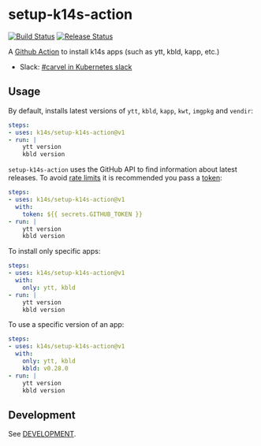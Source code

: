 # setup-k14s-action
[![Build Status](https://github.com/k14s/setup-k14s-action/workflows/build/badge.svg?branch=develop)](https://github.com/k14s/setup-k14s-action/actions?query=branch%3Adevelop+workflow%3Abuild)
[![Release Status](https://github.com/k14s/setup-k14s-action/workflows/release/badge.svg)](https://github.com/k14s/setup-k14s-action/actions?query=workflow%3Arelease)

A [Github Action](https://github.com/features/actions) to install k14s apps (such as ytt, kbld, kapp, etc.)

- Slack: [#carvel in Kubernetes slack](https://slack.kubernetes.io)

## Usage

By default, installs latest versions of `ytt`, `kbld`, `kapp`, `kwt`, `imgpkg` and `vendir`:

```yaml
steps:
- uses: k14s/setup-k14s-action@v1
- run: |
    ytt version
    kbld version
```

`setup-k14s-action` uses the GitHub API to find information about latest releases. To avoid [rate limits](https://developer.github.com/v3/#rate-limiting) it is recommended you pass a [token](https://help.github.com/en/actions/configuring-and-managing-workflows/authenticating-with-the-github_token):

```yaml
steps:
- uses: k14s/setup-k14s-action@v1
  with:
    token: ${{ secrets.GITHUB_TOKEN }}
- run: |
    ytt version
    kbld version
```

To install only specific apps:

```yaml
steps:
- uses: k14s/setup-k14s-action@v1
  with:
    only: ytt, kbld
- run: |
    ytt version
    kbld version
```

To use a specific version of an app:

```yaml
steps:
- uses: k14s/setup-k14s-action@v1
  with:
    only: ytt, kbld
    kbld: v0.28.0
- run: |
    ytt version
    kbld version
```

## Development

See [DEVELOPMENT](https://github.com/k14s/setup-k14s-action/blob/develop/DEVELOPMENT.md).
